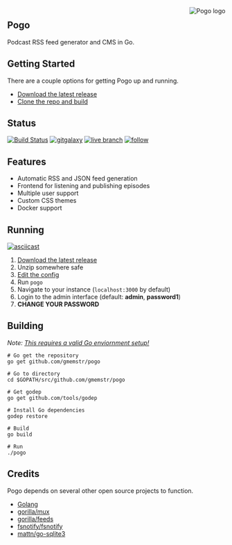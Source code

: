 <img src="https://cdn.rawgit.com/gmemstr/pogo/ddc9ff3a/assets/web/static/logo-sm.png" alt="Pogo logo" align="right">

## Pogo
	
Podcast RSS feed generator and CMS in Go.

## Getting Started

There are a couple options for getting Pogo up and running.

- [Download the latest release](https://github.com/gmemstr/pogo/releases/latest)
- [Clone the repo and build](#building)

## Status

[![Build Status](https://travis-ci.org/gmemstr/pogo.svg?branch=master)](https://travis-ci.org/gmemstr/pogo) [![gitgalaxy](https://img.shields.io/badge/website-gitgalaxy.com-blue.svg)](https://gitgalaxy.com) [![live branch](https://img.shields.io/badge/live-podcast.gitgalaxy.com-green.svg)](https://podcast.gitgalaxy.com) [![follow](https://img.shields.io/twitter/follow/gitgalaxy.svg?style=social&label=Follow)](https://twitter.com/gitgalaxy)

## Features 

- Automatic RSS and JSON feed generation
- Frontend for listening and publishing episodes
- Multiple user support
- Custom CSS themes
- Docker support

## Running

[![asciicast](https://asciinema.org/a/8tU0nNmjjQPgf8UdcPnCaZcI0.png)](https://asciinema.org/a/8tU0nNmjjQPgf8UdcPnCaZcI0)

1. [Download the latest release](https://github.com/gmemstr/pogo/releases/latest)
2. Unzip somewhere safe
3. [Edit the config](https://github.com/gmemstr/pogo/wiki/Configuration)
4. Run `pogo`
5. Navigate to your instance (`localhost:3000` by default)
6. Login to the admin interface (default: **admin**, **password1**)
7. **CHANGE YOUR PASSWORD**

## Building

_Note: [This requires a valid Go enviornment setup!](https://golang.org/doc/install)_

```
# Go get the repository
go get github.com/gmemstr/pogo

# Go to directory
cd $GOPATH/src/github.com/gmemstr/pogo

# Get godep
go get github.com/tools/godep

# Install Go dependencies
godep restore

# Build
go build

# Run
./pogo
```

## Credits

Pogo depends on several other open source projects to function.

 - [Golang](https://golang.org/)
 - [gorilla/mux](http://github.com/gorilla/mux)
 - [gorilla/feeds](http://github.com/gorilla/feeds)
 - [fsnotify/fsnotify](http://github.com/fsnotify/fsnotify)
 - [mattn/go-sqlite3](http://github.com/mattn/go-sqlite3)
